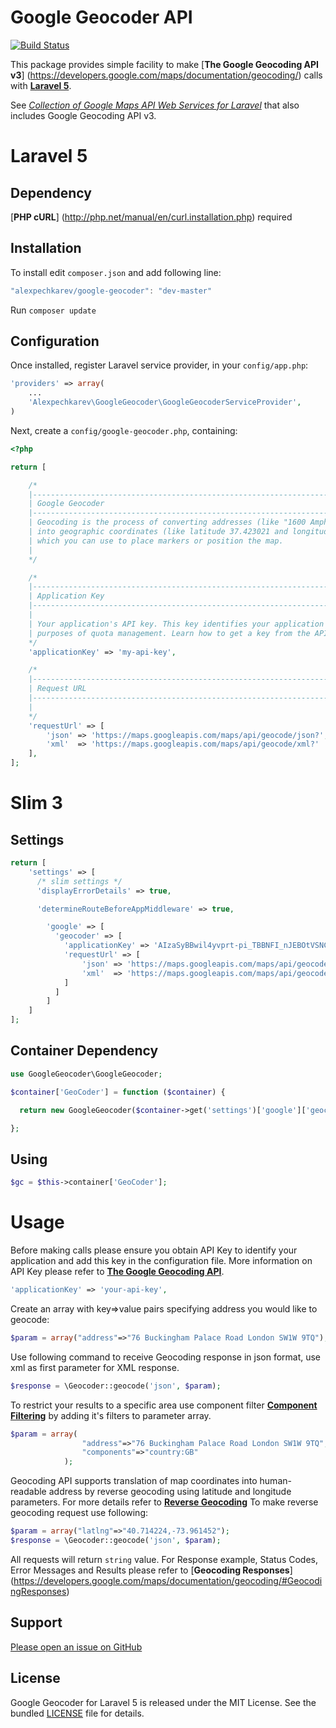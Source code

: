 Google Geocoder API
======================
[![Build Status](https://travis-ci.org/alexpechkarev/google-geocoder.svg?branch=master)](https://travis-ci.org/alexpechkarev/google-geocoder)

This package provides simple facility to make [**The Google Geocoding API v3**]
(https://developers.google.com/maps/documentation/geocoding/) calls with [**Laravel 5**](http://laravel.com/).

See [*Collection of Google Maps API Web Services for Laravel*](https://github.com/alexpechkarev/google-maps) that also includes Google Geocoding API v3.

**Laravel 5**
======================

Dependency
------------
[**PHP cURL**] (http://php.net/manual/en/curl.installation.php) required


Installation
------------

To install edit `composer.json` and add following line:

```javascript
"alexpechkarev/google-geocoder": "dev-master"
```

Run `composer update`


Configuration
-------------

Once installed, register Laravel service provider, in your `config/app.php`:

```php
'providers' => array(
	...
    'Alexpechkarev\GoogleGeocoder\GoogleGeocoderServiceProvider',
)
```

Next, create a `config/google-geocoder.php`, containing:

```php
<?php

return [

    /*
    |--------------------------------------------------------------------------
    | Google Geocoder
    |--------------------------------------------------------------------------
    | Geocoding is the process of converting addresses (like "1600 Amphitheatre Parkway, Mountain View, CA")
    | into geographic coordinates (like latitude 37.423021 and longitude -122.083739),
    | which you can use to place markers or position the map.
    |
    */

    /*
    |--------------------------------------------------------------------------
    | Application Key
    |--------------------------------------------------------------------------
    |
    | Your application's API key. This key identifies your application for
    | purposes of quota management. Learn how to get a key from the APIs Console.
    */
    'applicationKey' => 'my-api-key',

    /*
    |--------------------------------------------------------------------------
    | Request URL
    |--------------------------------------------------------------------------
    |
    */
    'requestUrl' => [
        'json' => 'https://maps.googleapis.com/maps/api/geocode/json?',
        'xml'  => 'https://maps.googleapis.com/maps/api/geocode/xml?'
    ],
];
```

**Slim 3**
======================
Settings
-------------
```php
return [
    'settings' => [
      /* slim settings */
      'displayErrorDetails' => true,

      'determineRouteBeforeAppMiddleware' => true,

        'google' => [
          'geocoder' => [
            'applicationKey' => 'AIzaSyBBwil4yvprt-pi_TBBNFI_nJEBOtVSNC4',
            'requestUrl' => [
                'json' => 'https://maps.googleapis.com/maps/api/geocode/json?',
                'xml'  => 'https://maps.googleapis.com/maps/api/geocode/xml?'
            ]
          ]
        ]
    ]
];
```

Container Dependency
-------------
```php
use GoogleGeocoder\GoogleGeocoder;

$container['GeoCoder'] = function ($container) {

  return new GoogleGeocoder($container->get('settings')['google']['geocoder']);

};

```


Using
------
```php
$gc = $this->container['GeoCoder'];
```


Usage
======================

Before making calls please ensure you obtain API Key to identify your application and add this key in the configuration file.
More information on API Key please refer to [**The Google Geocoding API**](https://developers.google.com/maps/documentation/geocoding/#api_key).

```php
'applicationKey' => 'your-api-key',
```

Create an array with key=>value pairs specifying address you would like to geocode:

```php
$param = array("address"=>"76 Buckingham Palace Road London SW1W 9TQ");
```

Use following command to receive Geocoding response in json format, use xml as first parameter for XML response.

```php
$response = \Geocoder::geocode('json', $param);
```

To restrict your results to a specific area use component filter [**Component Filtering**](https://developers.google.com/maps/documentation/geocoding/#ComponentFiltering)
by adding it's filters to parameter array.

```php
$param = array(
                "address"=>"76 Buckingham Palace Road London SW1W 9TQ",
                "components"=>"country:GB"
            );
```

Geocoding API supports translation of map coordinates into human-readable address
by reverse geocoding using latitude and longitude parameters. For more details
refer to [**Reverse Geocoding**](https://developers.google.com/maps/documentation/geocoding/#ReverseGeocoding)
To make reverse geocoding request use following:

```php
$param = array("latlng"=>"40.714224,-73.961452");
$response = \Geocoder::geocode('json', $param);
```

All requests will return `string` value. For Response example, Status Codes,
Error Messages and Results please refer to [**Geocoding Responses**]
(https://developers.google.com/maps/documentation/geocoding/#GeocodingResponses)



Support
-------

[Please open an issue on GitHub](https://github.com/alexpechkarev/google-geocoder/issues)


License
-------

Google Geocoder for Laravel 5 is released under the MIT License. See the bundled
[LICENSE](https://github.com/alexpechkarev/google-geocoder/blob/master/LICENSE)
file for details.

